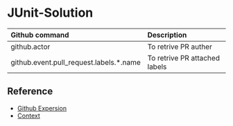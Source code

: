 # JUnit-Solution

| Github command | Description | 
| :--- | :--- |
| github.actor | To retrive PR auther |
| github.event.pull_request.labels.*.name | To retrive PR attached labels |

## Reference
 - [Github Expersion](https://docs.github.com/en/actions/learn-github-actions/expressions)
 - [Context](https://docs.github.com/en/actions/learn-github-actions/contexts#github-context)

